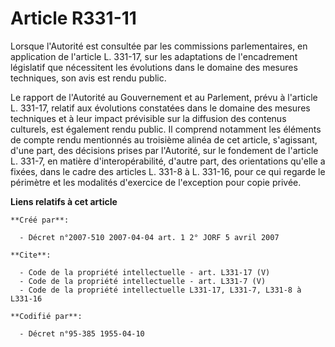 # Article R331-11

Lorsque l'Autorité est consultée par les commissions parlementaires, en application de l'article L. 331-17, sur les
adaptations de l'encadrement législatif que nécessitent les évolutions dans le domaine des mesures techniques, son avis est
rendu public.

Le rapport de l'Autorité au Gouvernement et au Parlement, prévu à l'article L. 331-17, relatif aux évolutions constatées dans
le domaine des mesures techniques et à leur impact prévisible sur la diffusion des contenus culturels, est également rendu
public. Il comprend notamment les éléments de compte rendu mentionnés au troisième alinéa de cet article, s'agissant, d'une
part, des décisions prises par l'Autorité, sur le fondement de l'article L. 331-7, en matière d'interopérabilité, d'autre
part, des orientations qu'elle a fixées, dans le cadre des articles L. 331-8 à L. 331-16, pour ce qui regarde le périmètre et
les modalités d'exercice de l'exception pour copie privée.

**Liens relatifs à cet article**

	**Créé par**:

	  - Décret n°2007-510 2007-04-04 art. 1 2° JORF 5 avril 2007

	**Cite**:

	  - Code de la propriété intellectuelle - art. L331-17 (V)
	  - Code de la propriété intellectuelle - art. L331-7 (V)
	  - Code de la propriété intellectuelle L331-17, L331-7, L331-8 à L331-16

	**Codifié par**:

	  - Décret n°95-385 1955-04-10
